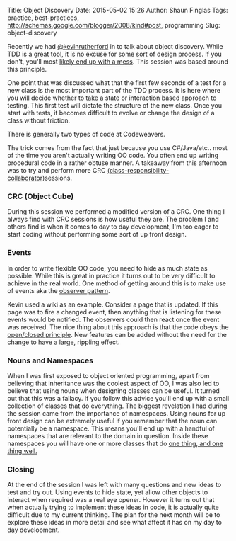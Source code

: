 Title: Object Discovery
Date: 2015-05-02 15:26
Author: Shaun Finglas
Tags: practice, best-practices, http://schemas.google.com/blogger/2008/kind#post, programming
Slug: object-discovery

Recently we had [@kevinrutherford](https://twitter.com/kevinrutherford)
in to talk about object discovery. While TDD is a great tool, it is no
excuse for some sort of design process. If you don't, you'll most
[likely end up with a
mess](http://devgrind.com/2007/04/25/how-to-not-solve-a-sudoku/). This
session was based around this principle.

One point that was discussed what that the first few seconds of a test
for a new class is the most important part of the TDD process. It is
here where you will decide whether to take a state or interaction based
approach to testing. This first test will dictate the structure of the
new class. Once you start with tests, it becomes difficult to evolve or
change the design of a class without friction.

There is generally two types of code at Codeweavers.

<script src="https://gist.github.com/Finglas/4a9e9d35d64c150d6075.js"></script>
The trick comes from the fact that just because you use C\#/Java/etc..
most of the time you aren't actually writing OO code. You often end up
writing procedural code in a rather obtuse manner. A takeaway from this
afternoon was to try and perform more CRC
[(class-responsibility-collaborator)](http://en.wikipedia.org/wiki/Class-responsibility-collaboration_card)sessions.

### CRC (Object Cube)

During this session we performed a modified version of a CRC. One thing
I always find with CRC sessions is how useful they are. The problem I
and others find is when it comes to day to day development, I'm too
eager to start coding without performing some sort of up front design.

### Events

In order to write flexible OO code, you need to hide as much state as
possible. While this is great in practice it turns out to be very
difficult to achieve in the real world. One method of getting around
this is to make use of events aka the [observer
pattern](http://en.wikipedia.org/wiki/Observer_pattern).

Kevin used a wiki as an example. Consider a page that is updated. If
this page was to fire a changed event, then anything that is listening
for these events would be notified. The observers could then react once
the event was received. The nice thing about this approach is that the
code obeys the [open/closed
principle](http://en.wikipedia.org/wiki/Open/closed_principle). New
features can be added without the need for the change to have a large,
rippling effect.

### Nouns and Namespaces

When I was first exposed to object oriented programming, apart from
believing that inheritance was the coolest aspect of OO, I was also led
to believe that using nouns when designing classes can be useful. It
turned out that this was a fallacy. If you follow this advice you'll end
up with a small collection of classes that do everything. The biggest
revelation I had during the session came from the importance of
namespaces. Using nouns for up front design can be extremely useful if
you remember that the noun can potentially be a namespace. This means
you'll end up with a handful of namespaces that are relevant to the
domain in question. Inside these namespaces you will have one or more
classes that do [one thing, and one thing
well.](http://en.wikipedia.org/wiki/Single_responsibility_principle)

### Closing

At the end of the session I was left with many questions and new ideas
to test and try out. Using events to hide state, yet allow other objects
to interact when required was a real eye opener. However it turns out
that when actually trying to implement these ideas in code, it is
actually quite difficult due to my current thinking. The plan for the
next month will be to explore these ideas in more detail and see what
affect it has on my day to day development.

</p>

